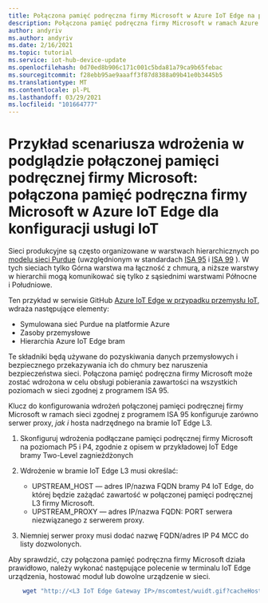 ```yaml
---
title: Połączona pamięć podręczna firmy Microsoft w Azure IoT Edge na potrzeby konfiguracji przemysłowej usługi IoT | Microsoft Docs
description: Połączona pamięć podręczna firmy Microsoft w ramach Azure IoT Edge dla usługi przemysłowej konfiguracji usługi IoT
author: andyriv
ms.author: andyriv
ms.date: 2/16/2021
ms.topic: tutorial
ms.service: iot-hub-device-update
ms.openlocfilehash: 0d70ed8b906c171c001c5bda81a79ca9b65febac
ms.sourcegitcommit: f28ebb95ae9aaaff3f87d8388a09b41e0b3445b5
ms.translationtype: MT
ms.contentlocale: pl-PL
ms.lasthandoff: 03/29/2021
ms.locfileid: "101664777"
---
```

# <a name="microsoft-connected-cache-preview-deployment-scenario-sample-microsoft-connected-cache-within-an-azure-iot-edge-for-industrial-iot-configuration"></a>Przykład scenariusza wdrożenia w podglądzie połączonej pamięci podręcznej firmy Microsoft: połączona pamięć podręczna firmy Microsoft w Azure IoT Edge dla konfiguracji usługi IoT

Sieci produkcyjne są często organizowane w warstwach hierarchicznych po [modelu sieci Purdue](https://en.wikipedia.org/wiki/Purdue_Enterprise_Reference_Architecture) (uwzględnionym w standardach [ISA 95](https://en.wikipedia.org/wiki/ANSI/ISA-95) i [ISA 99](https://www.isa.org/standards-and-publications/isa-standards/isa-standards-committees/isa99) ). W tych sieciach tylko Górna warstwa ma łączność z chmurą, a niższe warstwy w hierarchii mogą komunikować się tylko z sąsiednimi warstwami Północne i Południowe.

Ten przykład w serwisie GitHub [Azure IoT Edge w przypadku przemysłu IoT](https://github.com/Azure-Samples/iot-edge-for-iiot), wdraża następujące elementy:

* Symulowana sieć Purdue na platformie Azure
* Zasoby przemysłowe 
* Hierarchia Azure IoT Edge bram
  
Te składniki będą używane do pozyskiwania danych przemysłowych i bezpiecznego przekazywania ich do chmury bez naruszenia bezpieczeństwa sieci. Połączona pamięć podręczna firmy Microsoft może zostać wdrożona w celu obsługi pobierania zawartości na wszystkich poziomach w sieci zgodnej z programem ISA 95.

Klucz do konfigurowania wdrożeń połączonej pamięci podręcznej firmy Microsoft w ramach sieci zgodnej z programem ISA 95 konfiguruje zarówno serwer proxy, *jak i* hosta nadrzędnego na bramie IoT Edge L3.

1. Skonfiguruj wdrożenia podłączane pamięci podręcznej firmy Microsoft na poziomach P5 i P4, zgodnie z opisem w przykładowej IoT Edge bramy Two-Level zagnieżdżonych 
2. Wdrożenie w bramie IoT Edge L3 musi określać:
   
   * UPSTREAM_HOST — adres IP/nazwa FQDN bramy P4 IoT Edge, do której będzie zażądać zawartość w połączonej pamięci podręcznej L3 firmy Microsoft.
   * UPSTREAM_PROXY — adres IP/nazwa FQDN: PORT serwera niezwiązanego z serwerem proxy.

3. Niemniej serwer proxy musi dodać nazwę FQDN/adres IP P4 MCC do listy dozwolonych.

Aby sprawdzić, czy połączona pamięć podręczna firmy Microsoft działa prawidłowo, należy wykonać następujące polecenie w terminalu IoT Edge urządzenia, hostować moduł lub dowolne urządzenie w sieci.

```bash
    wget "http://<L3 IoT Edge Gateway IP>/mscomtest/wuidt.gif?cacheHostOrigin=au.download.windowsupdate.com
```